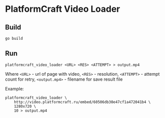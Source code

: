 # PlatformCraft Video Loader

## Build

```shell
go build
```

## Run

```shell
platformcraft_video_loader <URL> <RES> <ATTEMPT> > output.mp4
```

Where `<URL>` - url of page with video, `<RES>` - resolution, `<ATTEMPT>` - attempt count for retry,
`<output.mp4>` - filename for save result file

Example:

```shell
platformcraft_video_loader \
    http://video.platformcraft.ru/embed/60506db30e47cf1a472041b4 \
    1280x720 \
    10 > output.mp4
```
